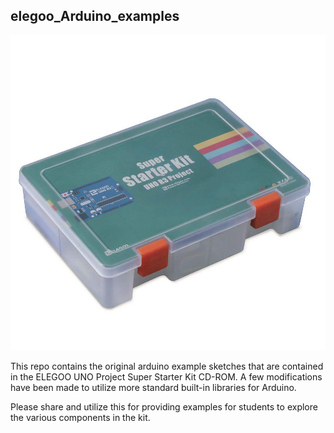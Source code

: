 ## elegoo_Arduino_examples

![](img/51kJ4vOGpEL._SL1000_.jpg)

This repo contains the original arduino example sketches that are contained in the ELEGOO UNO Project Super Starter Kit CD-ROM. A few modifications have been made to utilize more standard built-in libraries for Arduino.

Please share and utilize this for providing examples for students to explore the various components in the kit.
